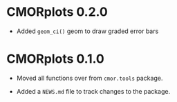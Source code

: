 # CMORplots 0.2.0

* Added `geom_ci()` geom to draw graded error bars

# CMORplots 0.1.0

* Moved all functions over from `cmor.tools` package.

* Added a `NEWS.md` file to track changes to the package.
